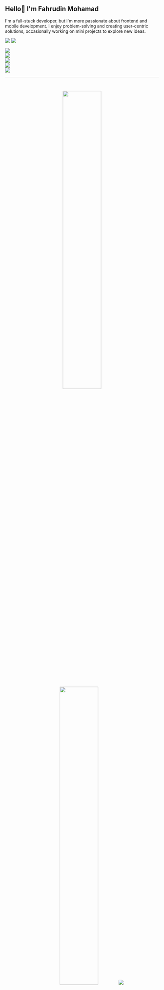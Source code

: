 ## Hello👋 I'm Fahrudin Mohamad

<p> I'm a full-stuck developer, but I'm more passionate about frontend and mobile development. I enjoy problem-solving and creating user-centric solutions, occasionally working on mini projects to explore new ideas.</p>

<p align="left">
  <img src="https://img.shields.io/badge/I've Learn-5C2D91?style=for-the-badge&logo=&logoColor=white" />
  <img src="https://img.shields.io/badge/:-5C2D91?style=for-the-badge&logo=&logoColor=white" />
  <br>

  <div align="left">
    <img src="https://skillicons.dev/icons?i=js,typescript,nodejs,python,php" /> <br>
    <img src="https://skillicons.dev/icons?i=react,vue,nextjs,express,astro,laravel"/> <br>
    <img src="https://skillicons.dev/icons?i=tailwind,bootstrap"/> <br>
    <img src="https://skillicons.dev/icons?i=mysql"/> <br>
    <img src="https://skillicons.dev/icons?i=gherkin,selenium,cypress"/>
</div>

</p>


<hr></hr>

<br>

<!-- ![](https://github-readme-stats.vercel.app/api/top-langs?username=adinfahru&show_icons=true&locale=en&layout=compact)
<img src="https://github-profile-summary-cards.vercel.app/api/cards/stats?username=adinfahru&theme=nord_bright" width="33.5%"> -->

<p align="center">
  <img height="50%" width="auto" src ="https://github-readme-stats.vercel.app/api?username=adinfahru&show_icons=true&count_private=true&theme=tokyonight&hide_border=true&hide=issues,contribs&bg_color=00000000">
  <img height="50%" width="auto" src ="https://github-readme-stats.vercel.app/api/top-langs/?username=adinfahru&layout=compact&hide_border=true&theme=tokyonight&bg_color=00000000">
  <img src ="https://github-readme-streak-stats.herokuapp.com?user=adinfahru&theme=tokyonight&hide_border=true&background=FFFFFF00">
</p>

<br>
